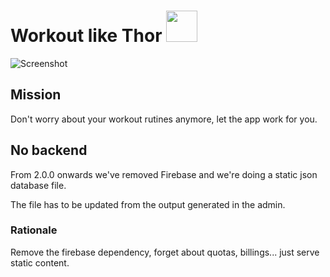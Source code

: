 # Workout like Thor <img src="https://cldup.com/CnxsnixssB.png" width="50"/>

![Screenshot](https://cldup.com/yMHgse-Un7.png)

## Mission

Don't worry about your workout rutines anymore, let the app work for you.

## No backend

From 2.0.0 onwards we've removed Firebase and we're doing a static json database file.

The file has to be updated from the output generated in the admin.

### Rationale

Remove the firebase dependency, forget about quotas, billings... just serve static content.